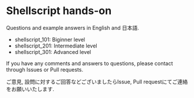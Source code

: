 # Shellscript hands-on

Questions and example answers in English and 日本語.

+ shellscript_101: Biginner level
+ shellscript_201: Intermediate level
+ shellscript_301: Advanced level

If you have any comments and answers to questions, please contact through Issues or Pull requests.

ご意見, 設問に対するご回答などございましたらIssue, Pull requestにてご連絡をお願いいたします.


